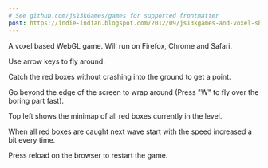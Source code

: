 ```yaml
---
# See github.com/js13kGames/games for supported frontmatter
post: https://indie-indian.blogspot.com/2012/09/js13kgames-and-voxel-shooter.html
---
```

A voxel based WebGL game. Will run on Firefox, Chrome and Safari.

Use arrow keys to fly around. 
Catch the red boxes without crashing into the ground to get a point.
Go beyond the edge of the screen to wrap around (Press "W" to fly over the boring part fast).

Top left shows the minimap of all red boxes currently in the level.

When all red boxes are caught next wave start with the speed increased a bit every time.

Press reload on the browser to restart the game.